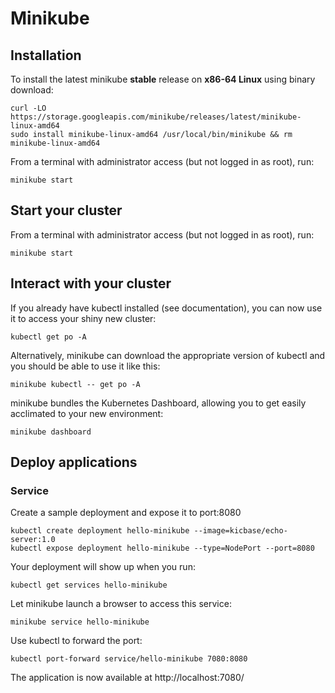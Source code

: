 # Minikube

## Installation

To install the latest minikube **stable** release on **x86-64 Linux** using binary download:
~~~
curl -LO https://storage.googleapis.com/minikube/releases/latest/minikube-linux-amd64
sudo install minikube-linux-amd64 /usr/local/bin/minikube && rm minikube-linux-amd64
~~~

From a terminal with administrator access (but not logged in as root), run:
~~~
minikube start
~~~

## Start your cluster

From a terminal with administrator access (but not logged in as root), run:

~~~
minikube start
~~~

## Interact with your cluster

If you already have kubectl installed (see documentation), you can now use it to access your shiny new cluster:

~~~
kubectl get po -A
~~~

Alternatively, minikube can download the appropriate version of kubectl and you should be able to use it like this:

~~~
minikube kubectl -- get po -A
~~~

minikube bundles the Kubernetes Dashboard, allowing you to get easily acclimated to your new environment:

~~~
minikube dashboard
~~~

## Deploy applications

### Service

Create a sample deployment and expose it to port:8080

~~~
kubectl create deployment hello-minikube --image=kicbase/echo-server:1.0
kubectl expose deployment hello-minikube --type=NodePort --port=8080
~~~

Your deployment will show up when you run:

~~~
kubectl get services hello-minikube
~~~

Let minikube launch a browser to access this service:

~~~
minikube service hello-minikube
~~~

Use kubectl to forward the port:

~~~
kubectl port-forward service/hello-minikube 7080:8080
~~~

The application is now available at http://localhost:7080/

